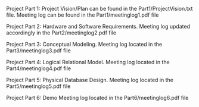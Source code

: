 Project Part 1: Project Vision/Plan can be found in the Part1/ProjectVision.txt file.
Meeting log can be found in the Part1/meetinglog1.pdf file

Project Part 2: Hardware and Software Requirements.
Meeting log updated accordingly in the Part2/meetinglog2.pdf file

Project Part 3: Conceptual Modeling.
Meeting log located in the Part3/meetinglog3.pdf file

Project Part 4: Logical Relational Model.
Meeting log located in the Part4/meetinglog4.pdf file

Project Part 5: Physical Database Design.
Meeting log located in the Part5/meetinglog5.pdf file

Project Part 6: Demo
Meeting log located in the Part6/meetinglog6.pdf file
